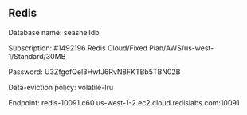 ## Redis

Database name: seashelldb

Subscription: #1492196 Redis Cloud/Fixed Plan/AWS/us-west-1/Standard/30MB

Password: U3ZfgofQel3HwfJ6RvN8FKTBb5TBN02B

Data-eviction policy: volatile-Iru

Endpoint: redis-10091.c60.us-west-1-2.ec2.cloud.redislabs.com:10091